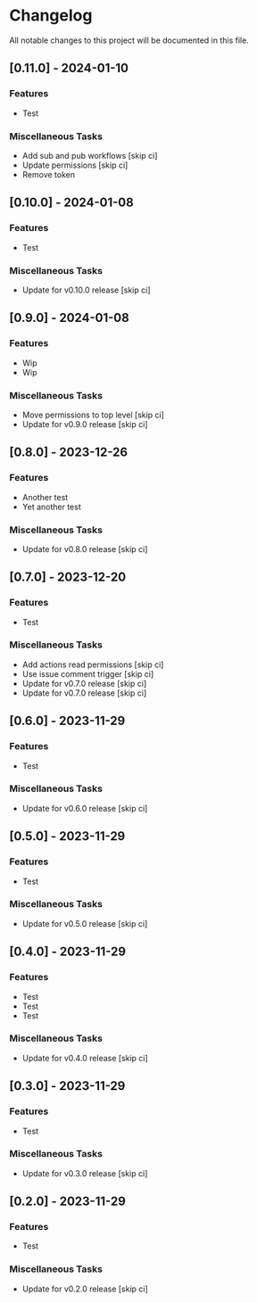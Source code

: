 # Changelog

All notable changes to this project will be documented in this file.

## [0.11.0] - 2024-01-10

### Features

- Test

### Miscellaneous Tasks

- Add sub and pub workflows [skip ci]
- Update permissions [skip ci]
- Remove token

## [0.10.0] - 2024-01-08

### Features

- Test

### Miscellaneous Tasks

- Update for v0.10.0 release [skip ci]

## [0.9.0] - 2024-01-08

### Features

- Wip
- Wip

### Miscellaneous Tasks

- Move permissions to top level [skip ci]
- Update for v0.9.0 release [skip ci]

## [0.8.0] - 2023-12-26

### Features

- Another test
- Yet another test

### Miscellaneous Tasks

- Update for v0.8.0 release [skip ci]

## [0.7.0] - 2023-12-20

### Features

- Test

### Miscellaneous Tasks

- Add actions read permissions [skip ci]
- Use issue comment trigger [skip ci]
- Update for v0.7.0 release [skip ci]
- Update for v0.7.0 release [skip ci]

## [0.6.0] - 2023-11-29

### Features

- Test

### Miscellaneous Tasks

- Update for v0.6.0 release [skip ci]

## [0.5.0] - 2023-11-29

### Features

- Test

### Miscellaneous Tasks

- Update for v0.5.0 release [skip ci]

## [0.4.0] - 2023-11-29

### Features

- Test
- Test
- Test

### Miscellaneous Tasks

- Update for v0.4.0 release [skip ci]

## [0.3.0] - 2023-11-29

### Features

- Test

### Miscellaneous Tasks

- Update for v0.3.0 release [skip ci]

## [0.2.0] - 2023-11-29

### Features

- Test

### Miscellaneous Tasks

- Update for v0.2.0 release [skip ci]

<!-- generated by git-cliff -->

